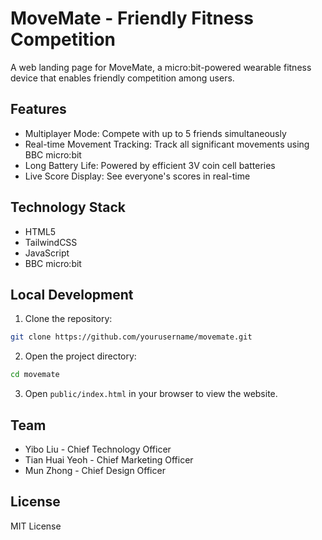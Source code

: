 # MoveMate - Friendly Fitness Competition

A web landing page for MoveMate, a micro:bit-powered wearable fitness device that enables friendly competition among users.

## Features

- Multiplayer Mode: Compete with up to 5 friends simultaneously
- Real-time Movement Tracking: Track all significant movements using BBC micro:bit
- Long Battery Life: Powered by efficient 3V coin cell batteries
- Live Score Display: See everyone's scores in real-time

## Technology Stack

- HTML5
- TailwindCSS
- JavaScript
- BBC micro:bit

## Local Development

1. Clone the repository:
```bash
git clone https://github.com/yourusername/movemate.git
```

2. Open the project directory:
```bash
cd movemate
```

3. Open `public/index.html` in your browser to view the website.

## Team

- Yibo Liu - Chief Technology Officer
- Tian Huai Yeoh - Chief Marketing Officer
- Mun Zhong - Chief Design Officer

## License

MIT License 